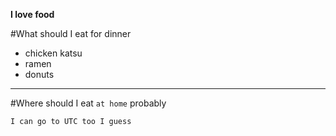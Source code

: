 **I love food**

#What should I eat for dinner
- chicken katsu
- ramen
- donuts

---
#Where should I eat
`at home` probably
```
I can go to UTC too I guess
```
